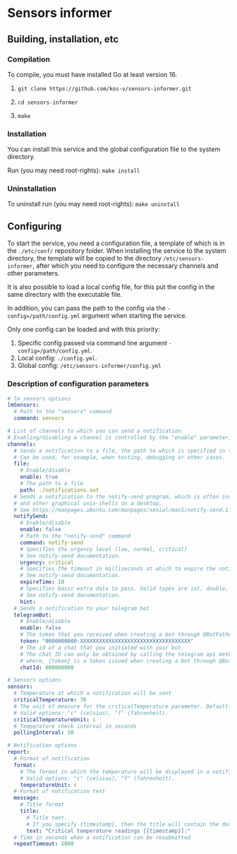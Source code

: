 # Sensors informer

## Building, installation, etc

### Compilation

To compile, you must have installed Go at least version 16.

1. `git clone https://github.com/kos-v/sensors-informer.git`

2. `cd sensors-informer`

3. `make`

### Installation

You can install this service and the global configuration file to the system directory.

Run (you may need root-rights): `make install`

### Uninstallation

To uninstall run (you may need root-rights): `make uninstall`

## Configuring

To start the service, you need a configuration file, a template of which is in the `./etc/conf/` repository folder. When installing the service to the system directory, the template will be copied to the directory `/etc/sensors-informer`, after which you need to configure the necessary channels and other parameters.  

It is also possible to load a local config file, for this put the config in the same directory with the executable file.  

In addition, you can pass the path to the config via the `-config=/path/config.yml` argument when starting the service.

Only one config can be loaded and with this priority:

1. Specific config passed via command line argument  `-config=/path/config.yml`.  
2. Local config: `./config.yml`.  
3. Global config: `/etc/sensors-informer/config.yml`

### Description of configuration parameters

```yaml
# lm_sensors options
lmSensors:
  # Path to the "sensors" command
  command: sensors

# List of channels to which you can send a notification.
# Enabling/disabling a channel is controlled by the "enable" parameter, which by default is false.
channels:
  # Sends a notification to a file, the path to which is specified in the "path" parameter
  # Can be used, for example, when testing, debugging or other cases.
  file:
    # Enable/disable
    enable: true
    # The path to a file
    path: ./notifications.out
  # Sends a notification to the notify-send program, which is often installed in gnome
  # and other graphical unix-shells on a desktop.
  # See https://manpages.ubuntu.com/manpages/xenial/man1/notify-send.1.html
  notifySend:
    # Enable/disable
    enable: false
    # Path to the "notify-send" command
    command: notify-send
    # Specifies the urgency level (low, normal, critical)
    # See notify-send documentation.
    urgency: critical
    # Specifies the timeout in milliseconds at which to expire the notification.
    # See notify-send documentation.
    expireTime: 10
    # Specifies basic extra data to pass. Valid types are int, double, string and byte.
    # See notify-send documentation.
    hint:
  # Sends a notification to your telegram bot
  telegramBot:
    # Enable/disable
    enable: false
    # The token that you received when creating a bot through @BotFather
    token: "0000000000:XXXXXXXXXXXXXXXXXXXXXXXXXXXXXXXXXXX"
    # The id of a chat that you initiated with your bot.
    # The chat ID can only be obtained by calling the telegram api method: https://api.telegram.org/bot{token}/getUpdates
    # where, {token} is a token issued when creating a bot through @BotFather.
    chatId: 000000000

# Sensors options
sensors:
  # Temperature at which a notification will be sent
  criticalTemperature: 70
  # The unit of measure for the criticalTemperature parameter. Default: celsius.
  # Valid options: "c" (celsius), "f" (fahrenheit).
  criticalTemperatureUnit: c
  # Temperature check interval in seconds
  pollingInterval: 10

# Notification options
report:
  # Format of notification
  format:
    # The format in which the temperature will be displayed in a notification.
    # Valid options: "c" (celsius), "f" (fahrenheit).
    temperatureUnit: с
  # Format of notification text
  message:
    # Title format
    title:
      # Title text.
      # If you specify {timestamp}, then the title will contain the date when the notification was generated.
      text: "Critical temperature readings [{timestamp}]:"
  # Time in seconds when a notification can be resubmitted
  repeatTimeout: 1800
```